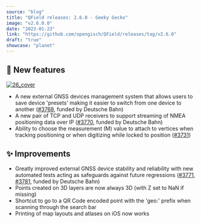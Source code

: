```yaml
---
source: "blog"
title: "QField releases: 2.6.0 - Geeky Gecko"
image: "v2.6.0.0"
date: "2023-01-23"
link: "https://github.com/opengisch/QField/releases/tag/v2.6.0"
draft: "true"
showcase: "planet"
---
```


<h2><g-emoji class="g-emoji" alias="rocket" fallback-src="https://github.githubassets.com/images/icons/emoji/unicode/1f680.png">🚀</g-emoji> New features</h2>
<p><a target="_blank" rel="noopener noreferrer nofollow" href="https://user-images.githubusercontent.com/1728657/213982145-a066a03a-9e2a-420d-9732-9c29f7e21a89.png"><img src="https://user-images.githubusercontent.com/1728657/213982145-a066a03a-9e2a-420d-9732-9c29f7e21a89.png" alt="26_cover" style="max-width: 100%;"></a></p>
<ul>
<li>A new external GNSS devices management system that allows users to save device 'presets' making it easier to switch from one device to another (<a class="issue-link js-issue-link" data-error-text="Failed to load title" data-id="1509972930" data-permission-text="Title is private" data-url="https://github.com/opengisch/QField/issues/3768" data-hovercard-type="pull_request" data-hovercard-url="/opengisch/QField/pull/3768/hovercard" href="https://github.com/opengisch/QField/pull/3768">#3768</a>, funded by Deutsche Bahn)</li>
<li>A new pair of TCP and UDP receivers to support streaming of NMEA positioning data over IP (<a class="issue-link js-issue-link" data-error-text="Failed to load title" data-id="1510281687" data-permission-text="Title is private" data-url="https://github.com/opengisch/QField/issues/3770" data-hovercard-type="pull_request" data-hovercard-url="/opengisch/QField/pull/3770/hovercard" href="https://github.com/opengisch/QField/pull/3770">#3770</a>, funded by Deutsche Bahn)</li>
<li>Ability to choose the measurement (M) value to attach to vertices when tracking positioning or when digitizing while locked to position (<a class="issue-link js-issue-link" data-error-text="Failed to load title" data-id="1488109525" data-permission-text="Title is private" data-url="https://github.com/opengisch/QField/issues/3731" data-hovercard-type="pull_request" data-hovercard-url="/opengisch/QField/pull/3731/hovercard" href="https://github.com/opengisch/QField/pull/3731">#3731</a>)</li>
</ul>
<h2><g-emoji class="g-emoji" alias="sparkles" fallback-src="https://github.githubassets.com/images/icons/emoji/unicode/2728.png">✨</g-emoji> Improvements</h2>
<ul>
<li>Greatly improved external GNSS device stability and reliability with new automated tests acting as safeguards against future regressions (<a class="issue-link js-issue-link" data-error-text="Failed to load title" data-id="1510763542" data-permission-text="Title is private" data-url="https://github.com/opengisch/QField/issues/3771" data-hovercard-type="pull_request" data-hovercard-url="/opengisch/QField/pull/3771/hovercard" href="https://github.com/opengisch/QField/pull/3771">#3771</a>, <a class="issue-link js-issue-link" data-error-text="Failed to load title" data-id="1515054360" data-permission-text="Title is private" data-url="https://github.com/opengisch/QField/issues/3781" data-hovercard-type="pull_request" data-hovercard-url="/opengisch/QField/pull/3781/hovercard" href="https://github.com/opengisch/QField/pull/3781">#3781</a>, funded by Deutsche Bahn)</li>
<li>Points created on 3D layers are now always 3D (with Z set to NaN if missing)</li>
<li>Shortcut to go to a QR Code encoded point with the 'geo:' prefix when scanning through the search bar</li>
<li>Printing of map layouts and atlases on iOS now works</li>
</ul>
